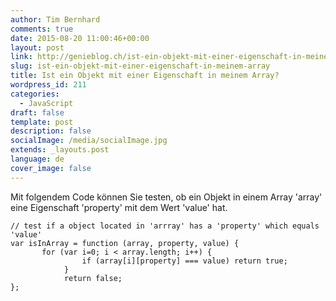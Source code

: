 ```yaml
---
author: Tim Bernhard
comments: true
date: 2015-08-20 11:00:46+00:00
layout: post
link: http://genieblog.ch/ist-ein-objekt-mit-einer-eigenschaft-in-meinem-array/
slug: ist-ein-objekt-mit-einer-eigenschaft-in-meinem-array
title: Ist ein Objekt mit einer Eigenschaft in meinem Array?
wordpress_id: 211
categories:
  - JavaScript
draft: false
template: post
description: false
socialImage: /media/socialImage.jpg
extends: _layouts.post
language: de
cover_image: false
---
```


Mit folgendem Code können Sie testen, ob ein Objekt in einem Array 'array' eine Eigenschaft 'property' mit dem Wert 'value' hat.
    
    // test if a object located in 'arrray' has a 'property' which equals 'value'
    var isInArray = function (array, property, value) {
           for (var i=0; i < array.length; i++) {
                    if (array[i][property] === value) return true; 
                }
                return false;
    };
